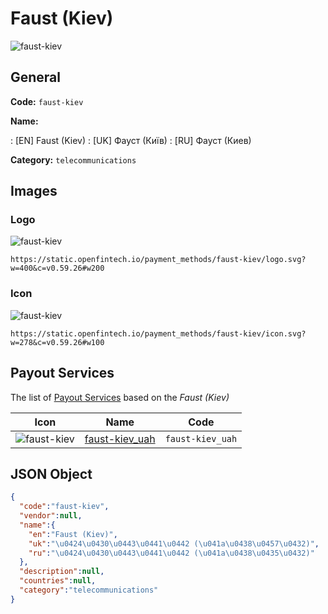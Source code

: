 
# Faust (Kiev) 
![faust-kiev](https://static.openfintech.io/payment_methods/faust-kiev/logo.svg?w=400&c=v0.59.26#w200)  

## General 
**Code:** `faust-kiev` 
 
**Name:** 
 
:	[EN] Faust (Kiev) 
:	[UK] Фауст (Київ) 
:	[RU] Фауст (Киев) 
 
**Category:** `telecommunications` 
 

## Images 

### Logo 
![faust-kiev](https://static.openfintech.io/payment_methods/faust-kiev/logo.svg?w=400&c=v0.59.26#w200)  

```
https://static.openfintech.io/payment_methods/faust-kiev/logo.svg?w=400&c=v0.59.26#w200
```  

### Icon 
![faust-kiev](https://static.openfintech.io/payment_methods/faust-kiev/icon.svg?w=278&c=v0.59.26#w100)  

```
https://static.openfintech.io/payment_methods/faust-kiev/icon.svg?w=278&c=v0.59.26#w100
```  

## Payout Services 
 
The list of [Payout Services](/payout-services/) based on the _Faust (Kiev)_ 

|Icon|Name|Code| 
|:---:|:---:|:---:| 
|![faust-kiev](https://static.openfintech.io/payout_methods/faust-kiev/icon.svg?w=278&c=v0.59.26#w40) |[faust-kiev_uah](/payout-services/faust-kiev_uah/)|`faust-kiev_uah`| 
 

## JSON Object 

```json
{
  "code":"faust-kiev",
  "vendor":null,
  "name":{
    "en":"Faust (Kiev)",
    "uk":"\u0424\u0430\u0443\u0441\u0442 (\u041a\u0438\u0457\u0432)",
    "ru":"\u0424\u0430\u0443\u0441\u0442 (\u041a\u0438\u0435\u0432)"
  },
  "description":null,
  "countries":null,
  "category":"telecommunications"
}
```  
